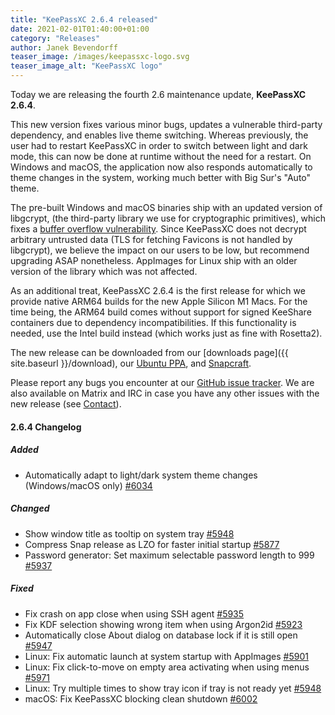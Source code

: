 ```yaml
---
title: "KeePassXC 2.6.4 released"
date: 2021-02-01T01:40:00+01:00
category: "Releases"
author: Janek Bevendorff
teaser_image: /images/keepassxc-logo.svg
teaser_image_alt: "KeePassXC logo"
---
```


Today we are releasing the fourth 2.6 maintenance update, **KeePassXC 2.6.4**.

This new version fixes various minor bugs, updates a vulnerable third-party dependency, and enables live theme switching.
Whereas previously, the user had to restart KeePassXC in order to switch between light and dark mode, this can now be done
at runtime without the need for a restart. On Windows and macOS, the application now also responds automatically
to theme changes in the system, working much better with Big Sur's "Auto" theme.

<!--more-->

The pre-built Windows and macOS binaries ship with an updated version of libgcrypt,
(the third-party library we use for cryptographic primitives), which fixes a
[buffer overflow vulnerability](https://lists.gnupg.org/pipermail/gnupg-announce/2021q1/000456.html).
Since KeePassXC does not decrypt arbitrary untrusted data (TLS for fetching Favicons is not handled by libgcrypt),
we believe the impact on our users to be low, but recommend upgrading ASAP nonetheless. AppImages for Linux ship
with an older version of the library which was not affected.

As an additional treat, KeePassXC 2.6.4 is the first release for which we provide native ARM64 builds for the new
Apple Silicon M1 Macs. For the time being, the ARM64 build comes without support for signed KeeShare containers due
to dependency incompatibilities. If this functionality is needed, use the Intel build instead (which works just
as fine with Rosetta2).

The new release can be downloaded from our
[downloads page]({{ site.baseurl }}/download), our
[Ubuntu PPA](https://launchpad.net/~phoerious/+archive/ubuntu/keepassxc/),
and [Snapcraft](https://snapcraft.io/keepassxc/).

Please report any bugs you encounter at our [GitHub issue tracker](https://github.com/keepassxreboot/keepassxc/issues).
We are also available on Matrix and IRC in case you have any other issues with the new release
(see [Contact](/team/#contact)).

#### 2.6.4 Changelog

##### Added

- Automatically adapt to light/dark system theme changes (Windows/macOS only) [#6034](https://github.com/keepassxreboot/keepassxc/pull/6034)

##### Changed

- Show window title as tooltip on system tray [#5948](https://github.com/keepassxreboot/keepassxc/pull/5948)
- Compress Snap release as LZO for faster initial startup [#5877](https://github.com/keepassxreboot/keepassxc/pull/5877)
- Password generator: Set maximum selectable password length to 999 [#5937](https://github.com/keepassxreboot/keepassxc/pull/5937)

##### Fixed

- Fix crash on app close when using SSH agent [#5935](https://github.com/keepassxreboot/keepassxc/pull/5935)
- Fix KDF selection showing wrong item when using Argon2id [#5923](https://github.com/keepassxreboot/keepassxc/pull/5923)
- Automatically close About dialog on database lock if it is still open [#5947](https://github.com/keepassxreboot/keepassxc/pull/5947)
- Linux: Fix automatic launch at system startup with AppImages [#5901](https://github.com/keepassxreboot/keepassxc/pull/5901)
- Linux: Fix click-to-move on empty area activating when using menus [#5971](https://github.com/keepassxreboot/keepassxc/pull/5971)
- Linux: Try multiple times to show tray icon if tray is not ready yet [#5948](https://github.com/keepassxreboot/keepassxc/pull/5948)
- macOS: Fix KeePassXC blocking clean shutdown [#6002](https://github.com/keepassxreboot/keepassxc/pull/6002)
